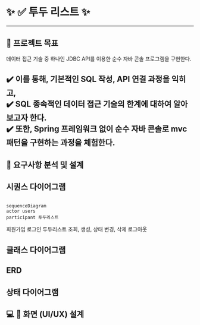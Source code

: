 # :sparkles: :white_check_mark: 투두 리스트 :sparkles:

--- 

## :dart: 프로젝트 목표
데이터 접근 기술 중 하나인 JDBC API를 이용한 순수 자바 콘솔 프로그램을 구현한다. <br>

:heavy_check_mark: 이를 통해, 기본적인 SQL 작성, API 연결 과정을 익히고, <br>
:heavy_check_mark: SQL 종속적인 데이터 접근 기술의 한계에 대하여 알아보고자 한다. <br>
:heavy_check_mark: 또한, Spring 프레임워크 없이 순수 자바 콘솔로 mvc 패턴을 구현하는 과정을 체험한다.
---
## :memo: 요구사항 분석 및 설계  

## 시퀀스 다이어그램 
```mermaid

sequenceDiagram
actor users 
participant 투두리스트
```
회원가입 
로그인 
투두리스트 조회, 생성, 상태 변경, 삭제
로그아웃


## 클래스 다이어그램  

## ERD 

## 상태 다이어그램 


## :computer: :art:  화면 (UI/UX) 설계   
 

